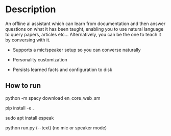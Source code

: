 # Description

An offline ai assistant which can learn from documentation and then answer questions on what it has been taught, enabling you to use natural language to query papers, articles etc... Alternatively, you can be the one to teach it by conversing with it.

- Supports a mic/speaker setup so you can converse naturally
  
- Personality customization
  
- Persists learned facts and configuration to disk

## How to run

python -m spacy download en_core_web_sm

pip install -e .

sudo apt install espeak

python run.py (--text)      (no mic or speaker mode)


